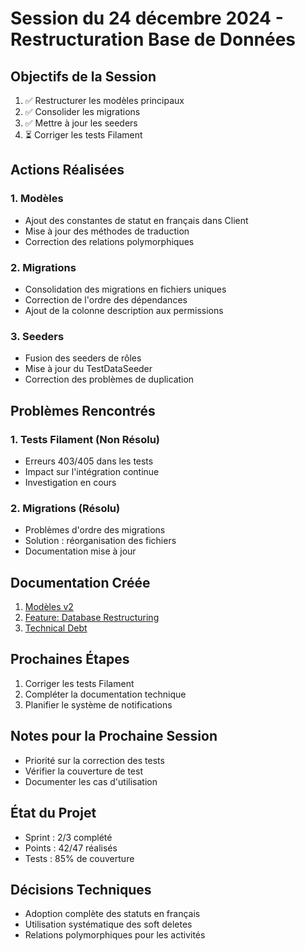 # Session du 24 décembre 2024 - Restructuration Base de Données

## Objectifs de la Session
1. ✅ Restructurer les modèles principaux
2. ✅ Consolider les migrations
3. ✅ Mettre à jour les seeders
4. ⏳ Corriger les tests Filament

## Actions Réalisées

### 1. Modèles
- Ajout des constantes de statut en français dans Client
- Mise à jour des méthodes de traduction
- Correction des relations polymorphiques

### 2. Migrations
- Consolidation des migrations en fichiers uniques
- Correction de l'ordre des dépendances
- Ajout de la colonne description aux permissions

### 3. Seeders
- Fusion des seeders de rôles
- Mise à jour du TestDataSeeder
- Correction des problèmes de duplication

## Problèmes Rencontrés

### 1. Tests Filament (Non Résolu)
- Erreurs 403/405 dans les tests
- Impact sur l'intégration continue
- Investigation en cours

### 2. Migrations (Résolu)
- Problèmes d'ordre des migrations
- Solution : réorganisation des fichiers
- Documentation mise à jour

## Documentation Créée
1. [Modèles v2](../architecture/models/v2/models-overview.md)
2. [Feature: Database Restructuring](../features/implemented/20241224-database-restructuring.md)
3. [Technical Debt](../context/technical-debt.md)

## Prochaines Étapes
1. Corriger les tests Filament
2. Compléter la documentation technique
3. Planifier le système de notifications

## Notes pour la Prochaine Session
- Priorité sur la correction des tests
- Vérifier la couverture de test
- Documenter les cas d'utilisation

## État du Projet
- Sprint : 2/3 complété
- Points : 42/47 réalisés
- Tests : 85% de couverture

## Décisions Techniques
- Adoption complète des statuts en français
- Utilisation systématique des soft deletes
- Relations polymorphiques pour les activités
